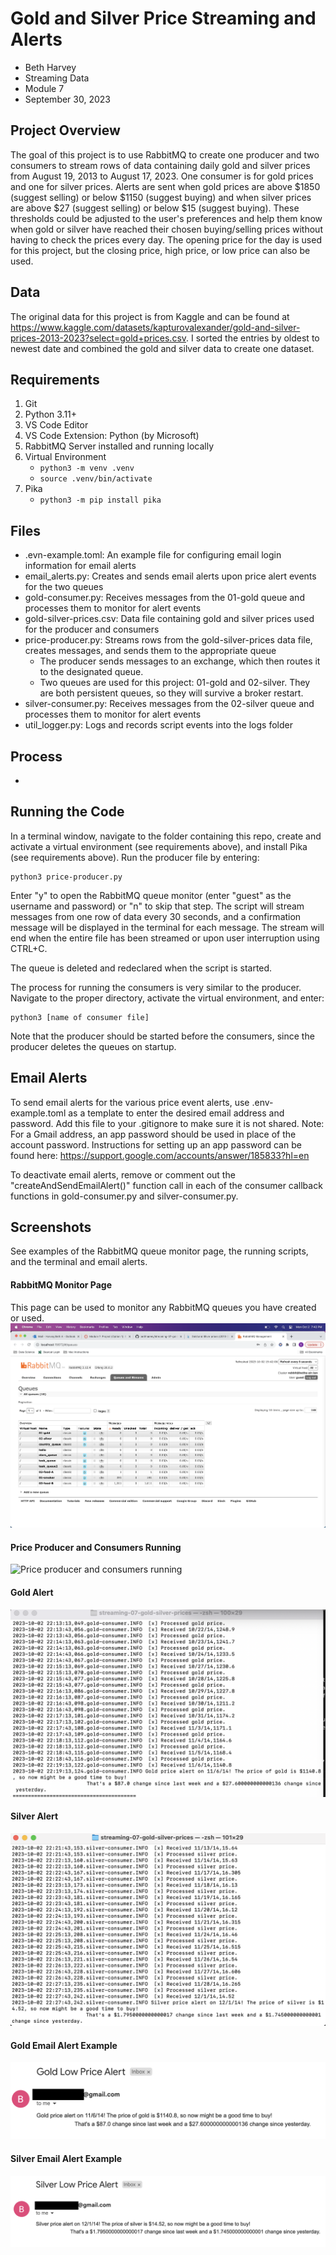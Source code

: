 # Gold and Silver Price Streaming and Alerts

* Beth Harvey
* Streaming Data
* Module 7
* September 30, 2023

## Project Overview

The goal of this project is to use RabbitMQ to create one producer and two consumers to stream rows of data containing daily gold and silver prices from August 19, 2013 to August 17, 2023. One consumer is for gold prices and one for silver prices. Alerts are sent when gold prices are above \$1850 (suggest selling) or below \$1150 (suggest buying) and when silver prices are above \$27 (suggest selling) or below \$15 (suggest buying). These thresholds could be adjusted to the user's preferences and help them know when gold or silver have reached their chosen buying/selling prices without having to check the prices every day. The opening price for the day is used for this project, but the closing price, high price, or low price can also be used.

## Data

The original data for this project is from Kaggle and can be found at https://www.kaggle.com/datasets/kapturovalexander/gold-and-silver-prices-2013-2023?select=gold+prices.csv. I sorted the entries by oldest to newest date and combined the gold and silver data to create one dataset.

## Requirements

1. Git
2. Python 3.11+ 
3. VS Code Editor
4. VS Code Extension: Python (by Microsoft)
5. RabbitMQ Server installed and running locally
6. Virtual Environment
    * `python3 -m venv .venv`
    * `source .venv/bin/activate`
7. Pika
    * `python3 -m pip install pika`

## Files

* .evn-example.toml: An example file for configuring email login information for email alerts
* email_alerts.py: Creates and sends email alerts upon price alert events for the two queues
* gold-consumer.py: Receives messages from the 01-gold queue and processes them to monitor for alert events
* gold-silver-prices.csv: Data file containing gold and silver prices used for the producer and consumers
* price-producer.py: Streams rows from the gold-silver-prices data file, creates messages, and sends them to the appropriate queue
    * The producer sends messages to an exchange, which then routes it to the designated queue.
    * Two queues are used for this project: 01-gold and 02-silver. They are both persistent queues, so they will survive a broker restart.
* silver-consumer.py: Receives messages from the 02-silver queue and processes them to monitor for alert events
* util_logger.py: Logs and records script events into the logs folder

## Process

* 

## Running the Code

In a terminal window, navigate to the folder containing this repo, create and activate a virtual environment (see requirements above), and install Pika (see requirements above). Run the producer file by entering:

    python3 price-producer.py

Enter "y" to open the RabbitMQ queue monitor (enter "guest" as the username and password) or "n" to skip that step. The script will stream messages from one row of data every 30 seconds, and a confirmation message will be displayed in the terminal for each message. The stream will end when the entire file has been streamed or upon user interruption using CTRL+C.

The queue is deleted and redeclared when the script is started.

The process for running the consumers is very similar to the producer. Navigate to the proper directory, activate the virtual environment, and enter:

    python3 [name of consumer file]

Note that the producer should be started before the consumers, since the producer deletes the queues on startup.

## Email Alerts

To send email alerts for the various price event alerts, use .env-example.toml as a template to enter the desired email address and password. Add this file to your .gitignore to make sure it is not shared. Note: For a Gmail address, an app password should be used in place of the account password. Instructions for setting up an app password can be found here: https://support.google.com/accounts/answer/185833?hl=en

To deactivate email alerts, remove or comment out the "createAndSendEmailAlert()" function call in each of the consumer callback functions in gold-consumer.py and silver-consumer.py.

## Screenshots

See examples of the RabbitMQ queue monitor page, the running scripts, and the terminal and email alerts.

#### RabbitMQ Monitor Page
This page can be used to monitor any RabbitMQ queues you have created or used.
![RabbitMQ Monitor Page](images/rabbitmq_monitor.png)

#### Price Producer and Consumers Running
![Price producer and consumers running](images/producer_consumers.png)

#### Gold Alert
![Gold alert in terminal](images/gold-alert-terminal.png)

#### Silver Alert
![Silver alert in terminal](images/silver-alert-terminal.png)

#### Gold Email Alert Example
![Example of a gold email alert](images/gold_alert_email.png)

#### Silver Email Alert Example
![Example of a silver email alert](images/silver_alert._email.png)